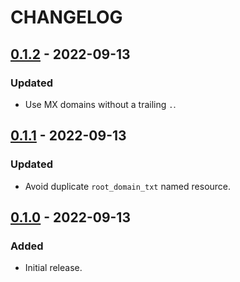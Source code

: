 # CHANGELOG

## [0.1.2] - 2022-09-13

### Updated

* Use MX domains without a trailing `.`.

## [0.1.1] - 2022-09-13

### Updated

* Avoid duplicate `root_domain_txt` named resource.

## [0.1.0] - 2022-09-13

### Added

* Initial release.

[Unreleased]: https://github.com/bluk/terraform-cloudflare-icloud-dns/compare/v0.1.2...HEAD
[0.1.2]: https://github.com/bluk/terraform-cloudflare-icloud-dns/compare/v0.1.1...v0.1.2
[0.1.1]: https://github.com/bluk/terraform-cloudflare-icloud-dns/compare/v0.1.0...v0.1.1
[0.1.0]: https://github.com/bluk/terraform-cloudflare-icloud-dns/releases/tag/v0.1.0
